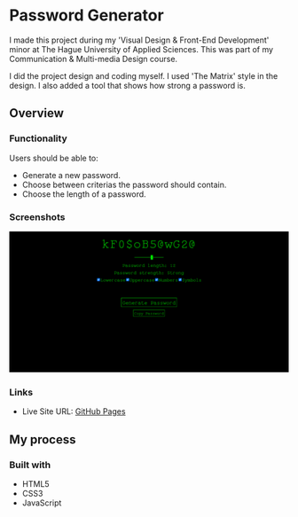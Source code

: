 # Password Generator

I made this project during my 'Visual Design & Front-End Development' minor at The Hague University of Applied Sciences. This was part of my Communication & Multi-media Design course.

I did the project design and coding myself. I used 'The Matrix' style in the design. I also added a tool that shows how strong a password is.

## Overview

### Functionality

Users should be able to:

- Generate a new password.
- Choose between criterias the password should contain.
- Choose the length of a password.

### Screenshots

![](/screenshots/screenshot1.png)

### Links

- Live Site URL: [GitHub Pages](https://aref-akminasi.github.io/password-generator/)

## My process

### Built with

- HTML5
- CSS3
- JavaScript
